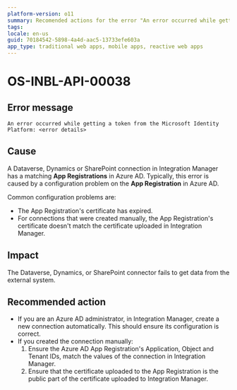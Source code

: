 ```yaml
---
platform-version: o11
summary: Recomended actions for the error "An error occurred while getting a token from the Microsoft Identity Platform" in Integration Builder.
tags:
locale: en-us
guid: 70184542-5898-4a4d-aac5-13733efe603a
app_type: traditional web apps, mobile apps, reactive web apps
---
```


# OS-INBL-API-00038

## Error message

`An error occurred while getting a token from the Microsoft Identity Platform: <error details>`

## Cause

A Dataverse, Dynamics or SharePoint connection in Integration Manager has a matching **App Registrations** in Azure AD. Typically, this error is caused by a configuration problem on the **App Registration** in Azure AD.

Common configuration problems are:

* The App Registration's certificate has expired.
* For connections that were created manually, the App Registration's certificate doesn't match the certificate uploaded in Integration Manager.

## Impact

The Dataverse, Dynamics, or SharePoint connector fails to get data from the external system.

## Recommended action

* If you are an Azure AD administrator, in Integration Manager, create a new connection automatically. This should ensure its configuration is correct.
* If you created the connection manually:
	1. Ensure the Azure AD App Registration's Application, Object and Tenant IDs, match the values of the connection in Integration Manager.
	1. Ensure that the certificate uploaded to the App Registration is the public part of the certificate uploaded to Integration Manager.
